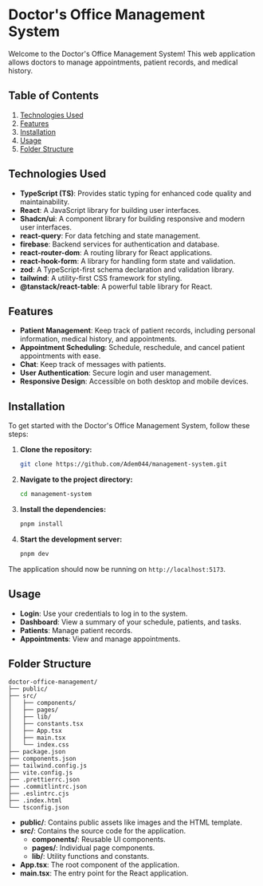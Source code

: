 # Doctor's Office Management System

Welcome to the Doctor's Office Management System! This web application allows doctors to manage appointments, patient records, and medical history. 

## Table of Contents

1. [Technologies Used](#technologies-used)
2. [Features](#features)
3. [Installation](#installation)
4. [Usage](#usage)
5. [Folder Structure](#folder-structure)

## Technologies Used

- **TypeScript (TS)**: Provides static typing for enhanced code quality and maintainability.
- **React**: A JavaScript library for building user interfaces.
- **Shadcn/ui**: A component library for building responsive and modern user interfaces.
- **react-query**: For data fetching and state management.
- **firebase**: Backend services for authentication and database.
- **react-router-dom**: A routing library for React applications.
- **react-hook-form**: A library for handling form state and validation.
- **zod**: A TypeScript-first schema declaration and validation library.
- **tailwind**: A utility-first CSS framework for styling.
- **@tanstack/react-table**: A powerful table library for React.

## Features

- **Patient Management**: Keep track of patient records, including personal information, medical history, and appointments.
- **Appointment Scheduling**: Schedule, reschedule, and cancel patient appointments with ease.
- **Chat**: Keep track of messages with patients.
- **User Authentication**: Secure login and user management.
- **Responsive Design**: Accessible on both desktop and mobile devices.

## Installation

To get started with the Doctor's Office Management System, follow these steps:

1. **Clone the repository:**
   ```bash
   git clone https://github.com/Adem044/management-system.git
   ```

2. **Navigate to the project directory:**
   ```bash
   cd management-system
   ```

3. **Install the dependencies:**
   ```bash
   pnpm install
   ```

4. **Start the development server:**
   ```bash
   pnpm dev
   ```

The application should now be running on `http://localhost:5173`.

## Usage

- **Login**: Use your credentials to log in to the system.
- **Dashboard**: View a summary of your schedule, patients, and tasks.
- **Patients**: Manage patient records.
- **Appointments**: View and manage appointments.

## Folder Structure

```
doctor-office-management/
├── public/
├── src/
│   ├── components/
│   ├── pages/
│   ├── lib/
│   ├── constants.tsx
│   ├── App.tsx
│   ├── main.tsx
│   └── index.css
├── package.json
├── components.json
├── tailwind.config.js
├── vite.config.js
├── .prettierrc.json
├── .commitlintrc.json
├── .eslintrc.cjs
├── .index.html
└── tsconfig.json
```

- **public/**: Contains public assets like images and the HTML template.
- **src/**: Contains the source code for the application.
  - **components/**: Reusable UI components.
  - **pages/**: Individual page components.
  - **lib/**: Utility functions and constants.
- **App.tsx**: The root component of the application.
- **main.tsx**: The entry point for the React application.

